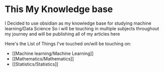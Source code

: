 # This My Knowledge base
I Decided to use obsidian as my knowledge base for studying machine learning/Data Science So i will be touching in multiple subjects throughout my journey and will be publishing all of my articles here

Here's the List of Things I've touched on/will be touching on:

- [[Machine learning/Machine Learning]]
- [[Mathematics/Mathematics]]
- [[Statistics/Statistics]]